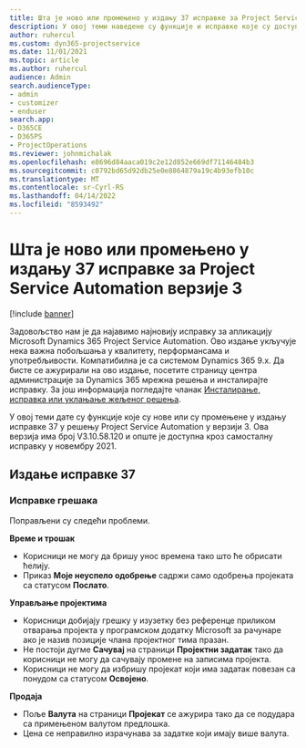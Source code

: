 ```yaml
---
title: Шта је ново или промењено у издању 37 исправке за Project Service Automation верзије 3
description: У овој теми наведене су функције и исправке које су доступне у издању 37 исправке услуге Microsoft Dynamics 365 Project Service Automation верзије 3.
author: ruhercul
ms.custom: dyn365-projectservice
ms.date: 11/01/2021
ms.topic: article
ms.author: ruhercul
audience: Admin
search.audienceType:
- admin
- customizer
- enduser
search.app:
- D365CE
- D365PS
- ProjectOperations
ms.reviewer: johnmichalak
ms.openlocfilehash: e8696d84aaca019c2e12d852e669df71146484b3
ms.sourcegitcommit: c0792bd65d92db25e0e8864879a19c4b93efb10c
ms.translationtype: MT
ms.contentlocale: sr-Cyrl-RS
ms.lasthandoff: 04/14/2022
ms.locfileid: "8593492"
---
```

# <a name="whats-new-or-changed-in-project-service-automation-update-release-37-v3"></a>Шта је ново или промењено у издању 37 исправке за Project Service Automation верзије 3

[!include [banner](../includes/psa-now-project-operations.md)]

Задовољство нам је да најавимо најновију исправку за апликацију Microsoft Dynamics 365 Project Service Automation. Ово издање укључује нека важна побољшања у квалитету, перформансама и употребљивости. Компатибилна је са системом Dynamics 365 9.x. Да бисте се ажурирали на ово издање, посетите страницу центра администрације за Dynamics 365 мрежна решења и инсталирајте исправку. За још информација погледајте чланак [Инсталирање, исправка или уклањање жељеног решења](/power-platform/admin/install-remove-preferred-solution).

У овој теми дате су функције које су нове или су промењене у издању исправке 37 у решењу Project Service Automation у верзији 3. Ова верзија има број V3.10.58.120 и опште је доступна кроз самосталну исправку у новембру 2021.

## <a name="update-release-37"></a>Издање исправке 37

### <a name="bug-fixes"></a>Исправке грешака

Поправљени су следећи проблеми.

**Време и трошак**
- Корисници не могу да бришу унос времена тако што ће обрисати ћелију.
- Приказ **Моје неуспело одобрење** садржи само одобрења пројеката са статусом **Послато**.

**Управљање пројектима**
- Корисници добијају грешку у изузетку без референце приликом отварања пројекта у програмском додатку Microsoft за рачунаре ако је назив позиције члана пројектног тима празан.
- Не постоји дугме **Сачувај** на страници **Пројектни задатак** тако да корисници не могу да сачувају промене на записима пројекта.
- Корисници не могу да избришу пројекат који има задатак повезан са понудом са статусом **Освојено**.

**Продаја**
- Поље **Валута** на страници **Пројекат** се ажурира тако да се подудара са примењеном валутом предлошка.
- Цена се неправилно израчунава за задатке који имају више валута.
